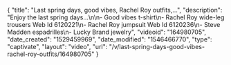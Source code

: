 {
    "title": "Last spring days, good vibes, Rachel Roy outfits,...",
    "description": "Enjoy the last spring days...\n\n- Good vibes t-shirt\n- Rachel Roy wide-leg trousers Web Id 6120221\n- Rachel Roy jumpsuit Web Id 6120236\n- Steve Madden espadrilles\n- Lucky Brand jewelry",
    "videoid": "164980705",
    "date_created": "1529459969",
    "date_modified": "1546466770",
    "type": "captivate",
    "layout": "video",
    "url": "\/v\/last-spring-days-good-vibes-rachel-roy-outfits\/164980705"
}